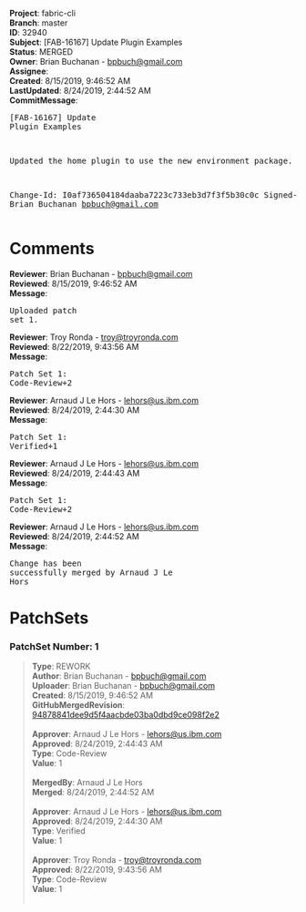 <strong>Project</strong>: fabric-cli<br><strong>Branch</strong>: master<br><strong>ID</strong>: 32940<br><strong>Subject</strong>: [FAB-16167] Update Plugin Examples<br><strong>Status</strong>: MERGED<br><strong>Owner</strong>: Brian Buchanan - bpbuch@gmail.com<br><strong>Assignee</strong>:<br><strong>Created</strong>: 8/15/2019, 9:46:52 AM<br><strong>LastUpdated</strong>: 8/24/2019, 2:44:52 AM<br><strong>CommitMessage</strong>:<br><pre>[FAB-16167] Update Plugin Examples

Updated the home plugin to use the new environment package.

Change-Id: I0af736504184daaba7223c733eb3d7f3f5b30c0c
Signed-off-by: Brian Buchanan <bpbuch@gmail.com>
</pre><h1>Comments</h1><strong>Reviewer</strong>: Brian Buchanan - bpbuch@gmail.com<br><strong>Reviewed</strong>: 8/15/2019, 9:46:52 AM<br><strong>Message</strong>: <pre>Uploaded patch set 1.</pre><strong>Reviewer</strong>: Troy Ronda - troy@troyronda.com<br><strong>Reviewed</strong>: 8/22/2019, 9:43:56 AM<br><strong>Message</strong>: <pre>Patch Set 1: Code-Review+2</pre><strong>Reviewer</strong>: Arnaud J Le Hors - lehors@us.ibm.com<br><strong>Reviewed</strong>: 8/24/2019, 2:44:30 AM<br><strong>Message</strong>: <pre>Patch Set 1: Verified+1</pre><strong>Reviewer</strong>: Arnaud J Le Hors - lehors@us.ibm.com<br><strong>Reviewed</strong>: 8/24/2019, 2:44:43 AM<br><strong>Message</strong>: <pre>Patch Set 1: Code-Review+2</pre><strong>Reviewer</strong>: Arnaud J Le Hors - lehors@us.ibm.com<br><strong>Reviewed</strong>: 8/24/2019, 2:44:52 AM<br><strong>Message</strong>: <pre>Change has been successfully merged by Arnaud J Le Hors</pre><h1>PatchSets</h1><h3>PatchSet Number: 1</h3><blockquote><strong>Type</strong>: REWORK<br><strong>Author</strong>: Brian Buchanan - bpbuch@gmail.com<br><strong>Uploader</strong>: Brian Buchanan - bpbuch@gmail.com<br><strong>Created</strong>: 8/15/2019, 9:46:52 AM<br><strong>GitHubMergedRevision</strong>: [94878841dee9d5f4aacbde03ba0dbd9ce098f2e2](https://github.com/hyperledger-gerrit-archive/fabric-cli/commit/94878841dee9d5f4aacbde03ba0dbd9ce098f2e2)<br><br><strong>Approver</strong>: Arnaud J Le Hors - lehors@us.ibm.com<br><strong>Approved</strong>: 8/24/2019, 2:44:43 AM<br><strong>Type</strong>: Code-Review<br><strong>Value</strong>: 1<br><br><strong>MergedBy</strong>: Arnaud J Le Hors<br><strong>Merged</strong>: 8/24/2019, 2:44:52 AM<br><br><strong>Approver</strong>: Arnaud J Le Hors - lehors@us.ibm.com<br><strong>Approved</strong>: 8/24/2019, 2:44:30 AM<br><strong>Type</strong>: Verified<br><strong>Value</strong>: 1<br><br><strong>Approver</strong>: Troy Ronda - troy@troyronda.com<br><strong>Approved</strong>: 8/22/2019, 9:43:56 AM<br><strong>Type</strong>: Code-Review<br><strong>Value</strong>: 1<br><br></blockquote>